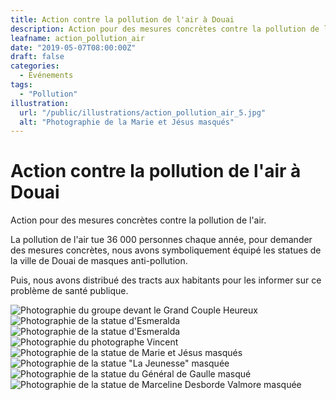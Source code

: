 ```yaml
---
title: Action contre la pollution de l'air à Douai
description: Action pour des mesures concrètes contre la pollution de l'air.
leafname: action_pollution_air
date: "2019-05-07T08:00:00Z"
draft: false
categories:
  - Événements
tags:
  - "Pollution"
illustration:
  url: "/public/illustrations/action_pollution_air_5.jpg"
  alt: "Photographie de la Marie et Jésus masqués"
---
```


# Action contre la pollution de l'air à Douai

Action pour des mesures concrètes contre la pollution de l'air.

La pollution de l'air tue 36 000 personnes chaque année, pour demander des mesures concrètes, nous avons symboliquement équipé les statues de la ville de Douai de masques anti-pollution.

Puis, nous avons distribué des tracts aux habitants pour les informer sur ce problème de santé publique.

![Photographie du groupe devant le Grand Couple Heureux](/public/illustrations/action_pollution_air.jpg)
![Photographie de la statue d'Esmeralda](/public/illustrations/action_pollution_air_2.jpg)
![Photographie de la statue d'Esmeralda](/public/illustrations/action_pollution_air_3.jpg)
![Photographie du photographe Vincent](/public/illustrations/action_pollution_air_4.jpg)
![Photographie de la statue de Marie et Jésus masqués](/public/illustrations/action_pollution_air_5.jpg)
![Photographie de la statue "La Jeunesse" masquée](/public/illustrations/action_pollution_air_6.jpg)
![Photographie de la statue du Général de Gaulle masqué](/public/illustrations/action_pollution_air_7.jpg)
![Photographie de la statue de Marceline Desborde Valmore masquée](/public/illustrations/action_pollution_air_8.jpg)
